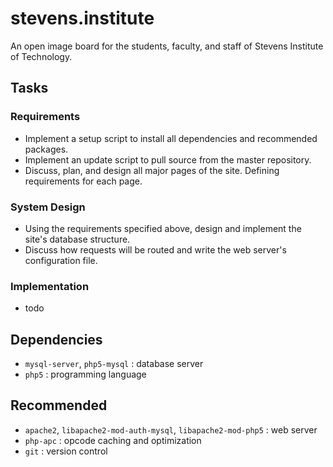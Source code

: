 # stevens.institute

An open image board for the students, faculty, and staff of Stevens Institute of Technology.

## Tasks
### Requirements
- Implement a setup script to install all dependencies and recommended packages.
- Implement an update script to pull source from the master repository.
- Discuss, plan, and design all major pages of the site. Defining requirements for each page.

### System Design
- Using the requirements specified above, design and implement the site's database structure.
- Discuss how requests will be routed and write the web server's configuration file.

### Implementation
- todo

## Dependencies
* `mysql-server`, `php5-mysql` : database server
* `php5` : programming language

## Recommended
* `apache2`, `libapache2-mod-auth-mysql`, `libapache2-mod-php5` : web server
* `php-apc` : opcode caching and optimization
* `git` : version control
